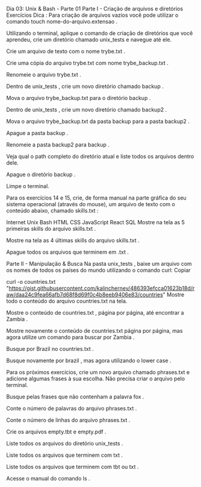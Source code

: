 Dia 03: Unix & Bash - Parte 01
Parte I - Criação de arquivos e diretórios
Exercícios
Dica : Para criação de arquivos vazios você pode utilizar o comando touch nome-do-arquivo.extensao .

Utilizando o terminal, aplique o comando de criação de diretórios que você aprendeu, crie um diretório chamado unix_tests e navegue até ele.

Crie um arquivo de texto com o nome trybe.txt .

Crie uma cópia do arquivo trybe.txt com nome trybe_backup.txt .

Renomeie o arquivo trybe.txt .

Dentro de unix_tests , crie um novo diretório chamado backup .

Mova o arquivo trybe_backup.txt para o diretório backup .

Dentro de unix_tests , crie um novo diretório chamado backup2 .

Mova o arquivo trybe_backup.txt da pasta backup para a pasta backup2 .

Apague a pasta backup .

Renomeie a pasta backup2 para backup .

Veja qual o path completo do diretório atual e liste todos os arquivos dentro dele.

Apague o diretório backup .

Limpe o terminal.

Para os exercícios 14 e 15, crie, de forma manual na parte gráfica do seu sistema operacional (através do mouse), um arquivo de texto com o conteúdo abaixo, chamado skills.txt :

Internet
Unix
Bash
HTML
CSS
JavaScript
React
SQL
Mostre na tela as 5 primeiras skills do arquivo skills.txt .

Mostre na tela as 4 últimas skills do arquivo skills.txt .

Apague todos os arquivos que terminem em .txt .

Parte II - Manipulação & Busca
Na pasta unix_tests , baixe um arquivo com os nomes de todos os países do mundo utilizando o comando curl:
Copiar

curl -o countries.txt "https://gist.githubusercontent.com/kalinchernev/486393efcca01623b18d/raw/daa24c9fea66afb7d68f8d69f0c4b8eeb9406e83/countries"
Mostre todo o conteúdo do arquivo countries.txt na tela.

Mostre o conteúdo de countries.txt , página por página, até encontrar a Zambia .

Mostre novamente o conteúdo de countries.txt página por página, mas agora utilize um comando para buscar por Zambia .

Busque por Brazil no countries.txt .

Busque novamente por brazil , mas agora utilizando o lower case .

Para os próximos exercícios, crie um novo arquivo chamado phrases.txt e adicione algumas frases à sua escolha. Não precisa criar o arquivo pelo terminal.

Busque pelas frases que não contenham a palavra fox .

Conte o número de palavras do arquivo phrases.txt .

Conte o número de linhas do arquivo phrases.txt .

Crie os arquivos empty.tbt e empty.pdf .

Liste todos os arquivos do diretório unix_tests .

Liste todos os arquivos que terminem com txt .

Liste todos os arquivos que terminem com tbt ou txt .

Acesse o manual do comando ls .
